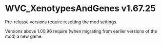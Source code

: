 # WVC_XenotypesAndGenes v1.67.25
 
Pre-release versions require resetting the mod settings.

Versions above 1.00.96 require (when migrating from earlier versions of the mod) a new game.